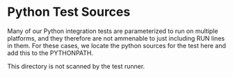 # Python Test Sources

Many of our Python integration tests are parameterized to run on multiple
platforms, and they therefore are not ammenable to just including RUN
lines in them. For these cases, we locate the python sources for the test
here and add this to the PYTHONPATH.

This directory is not scanned by the test runner.

